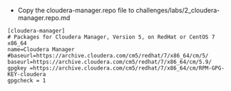 * Copy the cloudera-manager.repo file to challenges/labs/2_cloudera-manager.repo.md
```
[cloudera-manager]
# Packages for Cloudera Manager, Version 5, on RedHat or CentOS 7 x86_64
name=Cloudera Manager
#baseurl=https://archive.cloudera.com/cm5/redhat/7/x86_64/cm/5/
baseurl=https://archive.cloudera.com/cm5/redhat/7/x86_64/cm/5.9/
gpgkey =https://archive.cloudera.com/cm5/redhat/7/x86_64/cm/RPM-GPG-KEY-cloudera
gpgcheck = 1

```
